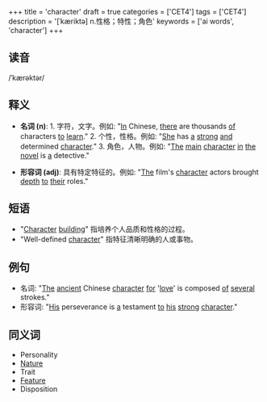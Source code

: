 +++
title = 'character'
draft = true
categories = ['CET4']
tags = ['CET4']
description = '[ˈkæriktə] n.性格；特性；角色'
keywords = ['ai words', 'character']
+++

## 读音
/ˈkærəktər/

## 释义
- **名词 (n)**: 1. 字符，文字。例如: "[In](/post/in/) Chinese, [there](/post/there/) are thousands [of](/post/of/) characters [to](/post/to/) [learn](/post/learn/)."
            2. 个性，性格。例如: "[She](/post/she/) has [a](/post/a/) [strong](/post/strong/) [and](/post/and/) determined [character](/post/character/)."
            3. 角色，人物。例如: "[The](/post/the/) [main](/post/main/) [character](/post/character/) [in](/post/in/) [the](/post/the/) [novel](/post/novel/) is [a](/post/a/) detective."

- **形容词 (adj)**: 具有特定特征的。例如: "[The](/post/the/) film's [character](/post/character/) actors brought [depth](/post/depth/) [to](/post/to/) [their](/post/their/) roles."

## 短语
- "[Character](/post/character/) [building](/post/building/)" 指培养个人品质和性格的过程。
- "Well-defined [character](/post/character/)" 指特征清晰明确的人或事物。

## 例句
- 名词: "[The](/post/the/) [ancient](/post/ancient/) Chinese [character](/post/character/) [for](/post/for/) '[love](/post/love/)' is composed [of](/post/of/) [several](/post/several/) strokes."
- 形容词: "[His](/post/his/) perseverance is [a](/post/a/) testament [to](/post/to/) [his](/post/his/) [strong](/post/strong/) [character](/post/character/)."

## 同义词
- Personality
- [Nature](/post/nature/)
- Trait
- [Feature](/post/feature/)
- Disposition

